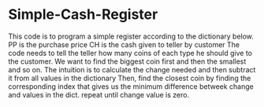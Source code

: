 # Simple-Cash-Register


This code is to program a simple register according to the dictionary below. 
PP is the purchase price
CH is the cash given to teller by customer
The code needs to tell the teller how many coins of each type he should give to the customer.
We want to find the biggest coin first and then the smallest and so on. 
The intuition is to calculate the change needed and then subtract it from all values in the dictionary
Then, find the closest coin by finding the corresponding index that gives us the minimum difference betweek change and
values in the dict.
repeat until change value is zero.
